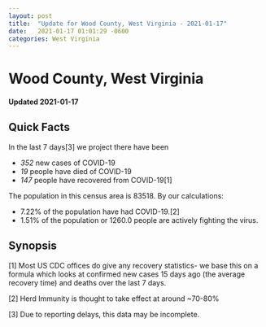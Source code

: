 ```yaml
---
layout: post
title:  "Update for Wood County, West Virginia - 2021-01-17"
date:   2021-01-17 01:01:29 -0600
categories: West Virginia
---
```


# Wood County, West Virginia
#### Updated 2021-01-17

## Quick Facts

In the last 7 days[3] we project there have been
- *352* new cases of COVID-19
- *19* people have died of COVID-19
- *147* people have recovered from COVID-19[1]

The population in this census area is 83518. By our calculations:
- 7.22% of the population have had COVID-19.[2]
- 1.51% of the population or 1260.0 people are actively fighting the virus.

## Synopsis




[1] Most US CDC offices do give any recovery statistics- we base this on a formula which looks at confirmed new cases
15 days ago (the average recovery time) and deaths over the last 7 days.

[2] Herd Immunity is thought to take effect at around ~70-80%

[3] Due to reporting delays, this data may be incomplete.
 
    